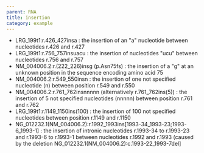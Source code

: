 ```yaml
---
parent: RNA
title: insertion
category: example
---
```


*	LRG\_199t1:r.426\_427insa
	:	the insertion of an "a" nucleotide between nucleotides r.426 and r.427 
*	LRG\_199t1:r.756\_757insuacu
	:	the insertion of nucleotides "ucu" between nucleotides r.756 and r.757
*	NM\_004006.2:r.(222\_226)insg (p.Asn75fs)
	:	the insertion of a "g" at an unknown position in the sequence encoding amino acid 75
*	NM\_004006.2:r.549\_550insn 
	:	the insertion of one not specified nucleotide (n) between position r.549 and r.550
*	NM\_004006.2:r.761\_762insnnnnn (alternatively r.761\_762ins(5))
	: the insertion of 5 not specified nucleotides (nnnnn) between position r.761 and r.762
*	LRG\_199t1:r.1149\_1150ins(100)
	:	the insertion of 100 not specified nucleotides between position r.1149 and r.1150
*	NG\_012232.1(NM\_004006.2):r.1992\_1993ins[1993-34\_1993-23;1993-6\_1993-1]
	: 	the insertion of intronic nucleotides r.1993-34 to r.1993-23 and r.1993-6 to r.1993-1 between nucleotides r.1992 and r.1993 (caused by the deletion NG\_012232.1(NM\_004006.2):c.1993-22\_1993-7del]
